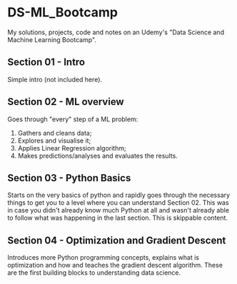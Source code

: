 # DS-ML_Bootcamp
My solutions, projects, code and notes on an Udemy's "Data Science and Machine Learning Bootcamp".


## Section 01 - Intro

Simple intro (not included here).

## Section 02 - ML overview

Goes through "every" step of a ML problem:

1. Gathers and cleans data;
2. Explores and visualise it;
3. Applies Linear Regression algorithm;
4. Makes predictions/analyses and evaluates the results.

## Section 03 - Python Basics

Starts on the very basics of python and rapidly goes through the necessary things to get you to a level where you can understand Section 02. This was in case you didn't already know much Python at all and wasn't already able to follow what was happening in the last section. This is skippable content.

## Section 04 - Optimization and Gradient Descent

Introduces more Python programming concepts, explains what is optimization and how and teaches the gradient descent algorithm. These are the first building blocks to understanding data science.